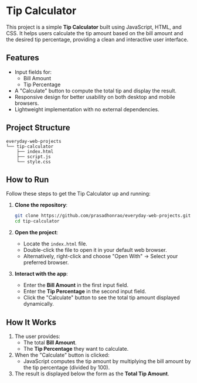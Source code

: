 # Tip Calculator

This project is a simple **Tip Calculator** built using JavaScript, HTML, and CSS. It helps users calculate the tip amount based on the bill amount and the desired tip percentage, providing a clean and interactive user interface.

## Features

- Input fields for:
  - Bill Amount
  - Tip Percentage
- A "Calculate" button to compute the total tip and display the result.
- Responsive design for better usability on both desktop and mobile browsers.
- Lightweight implementation with no external dependencies.

## Project Structure

```
everyday-web-projects
└── tip-calculator
    ├── index.html
    ├── script.js
    └── style.css
```

## How to Run

Follow these steps to get the Tip Calculator up and running:

1. **Clone the repository**:

   ```bash
   git clone https://github.com/prasadhonrao/everyday-web-projects.git
   cd tip-calculator
   ```

2. **Open the project**:

   - Locate the `index.html` file.
   - Double-click the file to open it in your default web browser.
   - Alternatively, right-click and choose "Open With" → Select your preferred browser.

3. **Interact with the app**:
   - Enter the **Bill Amount** in the first input field.
   - Enter the **Tip Percentage** in the second input field.
   - Click the "Calculate" button to see the total tip amount displayed dynamically.

## How It Works

1. The user provides:
   - The total **Bill Amount**.
   - The **Tip Percentage** they want to calculate.
2. When the "Calculate" button is clicked:
   - JavaScript computes the tip amount by multiplying the bill amount by the tip percentage (divided by 100).
3. The result is displayed below the form as the **Total Tip Amount**.
